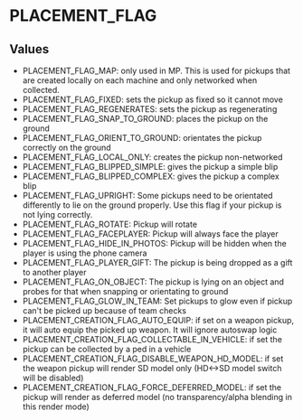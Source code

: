 # PLACEMENT_FLAG

## Values
* PLACEMENT_FLAG_MAP: only used in MP. This is used for pickups that are created locally on each machine and only networked when collected.
* PLACEMENT_FLAG_FIXED: sets the pickup as fixed so it cannot move
* PLACEMENT_FLAG_REGENERATES: sets the pickup as regenerating
* PLACEMENT_FLAG_SNAP_TO_GROUND: places the pickup on the ground
* PLACEMENT_FLAG_ORIENT_TO_GROUND: orientates the pickup correctly on the ground
* PLACEMENT_FLAG_LOCAL_ONLY: creates the pickup non-networked
* PLACEMENT_FLAG_BLIPPED_SIMPLE: gives the pickup a simple blip
* PLACEMENT_FLAG_BLIPPED_COMPLEX: gives the pickup a complex blip
* PLACEMENT_FLAG_UPRIGHT: Some pickups need to be orientated differently to lie on the ground properly. Use this flag if your pickup is not lying correctly.
* PLACEMENT_FLAG_ROTATE: Pickup will rotate
* PLACEMENT_FLAG_FACEPLAYER: Pickup will always face the player
* PLACEMENT_FLAG_HIDE_IN_PHOTOS: Pickup will be hidden when the player is using the phone camera
* PLACEMENT_FLAG_PLAYER_GIFT: The pickup is being dropped as a gift to another player
* PLACEMENT_FLAG_ON_OBJECT: The pickup is lying on an object and probes for that when snapping or orientating to ground
* PLACEMENT_FLAG_GLOW_IN_TEAM: Set pickups to glow even if pickup can't be picked up because of team checks
* PLACEMENT_CREATION_FLAG_AUTO_EQUIP: if set on a weapon pickup, it will auto equip the picked up weapon. It will ignore autoswap logic
* PLACEMENT_CREATION_FLAG_COLLECTABLE_IN_VEHICLE: if set the pickup can be collected by a ped in a vehicle
* PLACEMENT_CREATION_FLAG_DISABLE_WEAPON_HD_MODEL: if set the weapon pickup will render SD model only (HD<->SD model switch will be disabled)
* PLACEMENT_CREATION_FLAG_FORCE_DEFERRED_MODEL: if set the pickup will render as deferred model (no transparency/alpha blending in this render mode)
